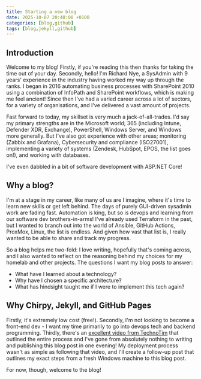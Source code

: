 ```yaml
---
title: Starting a new blog
date: 2025-10-07 20:48:00 +0100
categories: [blog,github]
tags: [blog,jekyll,github]
---
```


## Introduction

Welcome to my blog! Firstly, if you're reading this then thanks for taking the time out of your day. Secondly, hello! I'm Richard Nye, a SysAdmin with 9 years' experience in the industry having worked my way up through the ranks. I began in 2016 automating business processes with SharePoint 2010 using a combination of InfoPath and SharePoint workflows, which is making me feel ancient! Since then I've had a varied career across a lot of sectors, for a variety of organisations, and I've delivered a vast amount of projects.

Fast forward to today, my skillset is very much a jack-of-all-trades. I'd say my primary strengths are in the Microsoft world; 365 (including Intune, Defender XDR, Exchange), PowerShell, Windows Server, and Windows more generally. But I've also got experience with other areas; monitoring (Zabbix and Grafana), Cybersecurity and compliance (ISO27001), implementing a variety of systems (Zendesk, HubSpot, EPOS, the list goes on!), and working with databases.

I've even dabbled in a bit of software development with ASP.NET Core! 

## Why a blog?
I'm at a stage in my career, like many of us are I imagine, where it's time to learn new skills or get left behind. The days of purely GUI-driven sysadmin work are fading fast. Automation is king, but so is devops and learning from our software dev brothers-in-arms! I've already used Terraform in the past, but I wanted to branch out into the world of Ansible, GitHub Actions, ProxMox, Linux, the list is endless. And given how vast that list is, I really wanted to be able to share and track my progress. 

So a blog helps me two-fold: I love writing, hopefully that's coming across, and I also wanted to reflect on the reasoning behind my choices for my homelab and other projects. The questions I want my blog posts to answer:
- What have I learned about a technology?
- Why have I chosen a specific architecture?
- What has hindsight taught me if I were to implement this tech again?

## Why Chirpy, Jekyll, and GitHub Pages
Firstly, it's extremely low cost (free!). Secondly, I'm not looking to become a front-end dev - I want my time primarily to go into devops tech and backend programming. Thirdly, there's an [excellent video from TechnoTim](https://www.youtube.com/watch?v=F8iOU1ci19Q) that outlined the entire process and I've gone from absolutely nothing to writing and publishing this blog post in one evening! My deployment process wasn't as simple as following that video, and I'll create a follow-up post that outlines my exact steps from a fresh Windows machine to this blog post.

For now, though, welcome to the blog! 